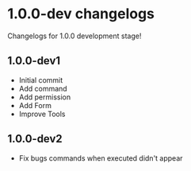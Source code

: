 # 1.0.0-dev changelogs
Changelogs for 1.0.0 development stage!

## 1.0.0-dev1
- Initial commit
- Add command
- Add permission
- Add Form
- Improve Tools

## 1.0.0-dev2
- Fix bugs commands when executed didn't appear
